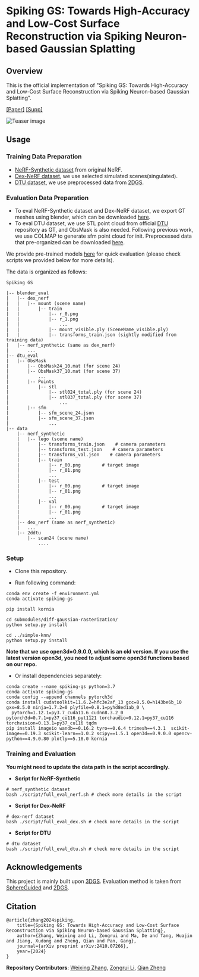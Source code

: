 # Spiking GS: Towards High-Accuracy and Low-Cost Surface Reconstruction via Spiking Neuron-based Gaussian Splatting

## Overview
This is the official implementation of "Spiking GS: Towards High-Accuracy and Low-Cost Surface Reconstruction via Spiking Neuron-based Gaussian Splatting".

<a href="https://arxiv.org/abs/2410.07266">[Paper]</a> <a href="assets/supp.pdf">[Supp]</a>

![Teaser image](assets/teaser.png)

## Usage

### Training Data Preparation

* <a href="https://drive.google.com/drive/folders/128yBriW1IG_3NJ5Rp7APSTZsJqdJdfc1">NeRF-Synthetic dataset</a> from original NeRF.
* <a href="https://github.com/BerkeleyAutomation/dex-nerf-datasets">Dex-NeRF dataset</a>, we use selected simulated scenes(singulated).
* <a href="https://drive.google.com/drive/folders/1SJFgt8qhQomHX55Q4xSvYE2C6-8tFll9">DTU dataset</a>, we use preprocessed data from <a href="https://github.com/hbb1/2d-gaussian-splatting">2DGS</a>. 

### Evaluation Data Preparation

* To eval NeRF-Synthetic dataset and Dex-NeRF dataset, we export GT meshes using blender, which can be downloaded <a href="https://drive.google.com/file/d/1Oc_txpgB6axhru0GrS6gmhSVkzpeRl2j/view?usp=drive_link">here</a>.
* To eval DTU dataset, we use STL point cloud from official <a href="https://roboimagedata.compute.dtu.dk/?page_id=36">DTU</a> repository as GT, and ObsMask is also needed. Following previous work, we use COLMAP to generate sfm point cloud for init. Preprocessed data that pre-organized can be downloaded <a href="https://drive.google.com/file/d/1H0AQuulNaRSiKjRAbJoAscJzg60VM7ei/view?usp=drive_link">here</a>. 

We provide pre-trained models <a href="https://drive.google.com/file/d/1E2TwEFPMVs1HZWxFDcOq9qQWXaJP_lxL/view?usp=drive_link">here</a> for quick evaluation (please check scripts we provided below for more details).

The data is organized as follows:   

```
Spiking GS

|-- blender_eval
|   |-- dex_nerf
|   |   |-- mount (scene name)
|   |       |-- train
|   |           |-- r_0.png
|   |           |-- r_1.png
|   |               ...
|   |           |-- mount_visible.ply (SceneName_visible.ply)
|   |           |-- transforms_train.json (sightly modified from training data)
|   |-- nerf_synthetic (same as dex_nerf)
|       ...
|-- dtu_eval
|   |-- ObsMask
|       |-- ObsMask24_10.mat (for scene 24)
|       |-- ObsMask37_10.mat (for scene 37)
|           ...
|       |-- Points
|           |-- stl
|               |-- stl024_total.ply (for scene 24)
|               |-- stl037_total.ply (for scene 37)
|                   ...
|       |-- sfm
|           |-- sfm_scene_24.json
|           |-- sfm_scene_37.json
|               ...
|-- data
    |-- nerf_synthetic
    |   |-- lego (scene name)
    |       |-- transforms_train.json    # camera parameters
    |       |-- transforms_test.json    # camera parameters
    |       |-- transforms_val.json    # camera parameters
    |       |-- train
    |           |-- r_00.png        # target image
    |           |-- r_01.png
    |           ...
    |       |-- test
    |           |-- r_00.png        # target image
    |           |-- r_01.png
    |           ...
    |       |-- val
    |           |-- r_00.png        # target image
    |           |-- r_01.png
    |           ...
    |-- dex_nerf (same as nerf_synthetic)
    |   ...
    |-- 2ddtu
        |-- scan24 (scene name)
            ....
```

### Setup

- Clone this repository.

- Run following command:
```shell
conda env create -f environment.yml
conda activate spiking-gs

pip install kornia

cd submodules/diff-gaussian-rasterization/
python setup.py install

cd ../simple-knn/
python setup.py install
``` 
**Note that we use open3d=0.9.0.0, which is an old version. If you use the latest version open3d, you need to adjust some open3d functions based on our repo.**

- Or install dependencies separately:
```shell
conda create --name spiking-gs python=3.7
conda activate spiking-gs
conda config --append channels pytorch3d
conda install cudatoolkit=11.6.2=hfc3e2af_13 gcc=8.5.0=h143be6b_10 gxx=8.5.0 ninja=1.7.2=0 plyfile=0.8.1=pyhd8ed1ab_0 \
  pytorch=1.12.1=py3.7_cuda11.6_cudnn8.3.2_0 pytorch3d=0.7.1=py37_cu116_pyt1121 torchaudio=0.12.1=py37_cu116 torchvision=0.13.1=py37_cu116 tqdm
pip install imageio wandb==0.16.2 tyro==0.6.4 trimesh==4.3.1  scikit-image==0.19.3 scikit-learn==1.0.2 scipy==1.5.1 open3d==0.9.0.0 opencv-python==4.9.0.80 plotly==5.18.0 kornia
```

### Training and Evaluation
**You might need to update the data path in the script accordingly.**
- **Script for NeRF-Synthetic**

```shell 
# nerf_synthetic dataset
bash ./script/full_eval_nerf.sh # check more details in the script
```

- **Script for Dex-NeRF**

```shell 
# dex-nerf dataset
bash ./script/full_eval_dex.sh # check more details in the script
```

- **Script for DTU**

```shell 
# dtu dataset
bash ./script/full_eval_dtu.sh # check more details in the script
```

## Acknowledgements
This project is mainly built upon <a href="https://github.com/graphdeco-inria/gaussian-splatting">3DGS</a>. Evaluation method is taken from <a href="https://github.com/AndreeaDogaru/SphereGuided">SphereGuided</a> and <a href="https://github.com/hbb1/2d-gaussian-splatting">2DGS</a>.



## Citation
    @article{zhang2024spiking,
        title={Spiking GS: Towards High-Accuracy and Low-Cost Surface Reconstruction via Spiking Neuron-based Gaussian Splatting},
        author={Zhang, Weixing and Li, Zongrui and Ma, De and Tang, Huajin and Jiang, Xudong and Zheng, Qian and Pan, Gang},
        journal={arXiv preprint arXiv:2410.07266},
        year={2024}
    }

**Repository Contributors**: [Weixing Zhang](https://github.com/shippoT), [Zongrui Li](https://zongrui.page), [Qian Zheng](https://person.zju.edu.cn/en/zq)